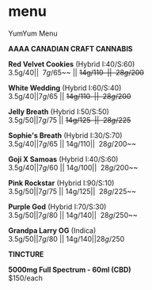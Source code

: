 # menu
YumYum Menu

__AAAA CANADIAN CRAFT CANNABIS__


__Red Velvet Cookies__ (Hybrid I:40/S:60)       
3.5g/$40 || ~~7g/$65~~ || ~~14g/$110~~ || ~~28g/$200~~

 __White Wedding__ (Hybrid I:60/S:40)       
3.5g/$40 || 7g/$65 || ~~14g/$110~~ || ~~28g/$200~~

__Jelly Breath__ (Hybrid I:50/S:50)               
3.5g/$50 || 7g/$75 || ~~14g/$125~~ || ~~28g/$225~~

__Sophie's Breath__ (Hybrid I:30/S:70)          
3.5g/$40 || 7g/$65 || 14g/$110 || ~~28g/$200~~

__Goji X Samoas__ (Hybrid I:40/S:60)            
3.5g/$40 || 7g/$60 || 14g/$100 || ~~28g/$200~~

__Pink Rockstar__ (Hybrid I:90/S:10)                              
3.5g/$50 || 7g/$75 || 14g/$125 || ~~28g/$225~~
                                                               
__Purple God__ (Hybrid I:70/S:30)                                      
3.5g/$50 || 7g/$80 || 14g/$140 || ~~28g/$250~~                                                 
                                          
__Grandpa Larry OG__ (Indica)                                          
3.5g/$50 || 7g/$80 || 14g/$140 || 28g/$250                                          
                                                  
__TINCTURE__

__5000mg Full Spectrum - 60ml (CBD)__                   
$150/each
